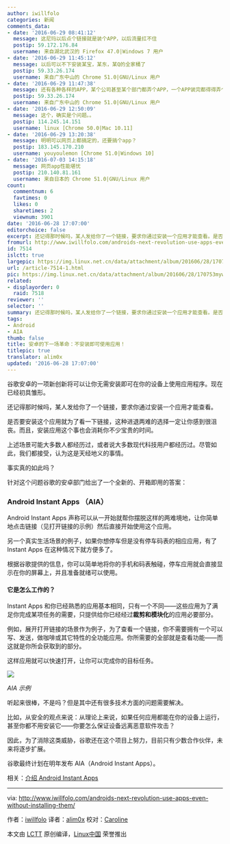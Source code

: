 ```yaml
---
author: iwillfolo
categories: 新闻
comments_data:
- date: '2016-06-29 08:41:12'
  message: 这尼玛以后点个链接就是装个APP，以后流量扛不住
  postip: 59.172.176.84
  username: 来自湖北武汉的 Firefox 47.0|Windows 7 用户
- date: '2016-06-29 11:45:12'
  message: 以后可以不下安装某宝，某东，某Q的全家桶了
  postip: 59.33.26.174
  username: 来自广东中山的 Chrome 51.0|GNU/Linux 用户
- date: '2016-06-29 11:47:38'
  message: 还有各种各样的APP，某个公司甚至某个部门都弄个APP，一个APP装完都得得弄个几百M。在很短的时间内需要碰到几十几百个APP。以后通通可以不要了吧。
  postip: 59.33.26.174
  username: 来自广东中山的 Chrome 51.0|GNU/Linux 用户
- date: '2016-06-29 12:50:09'
  message: 这个，确实是个问题。。
  postip: 114.245.14.151
  username: linux [Chrome 50.0|Mac 10.11]
- date: '2016-06-29 13:20:38'
  message: 明明可以网页上都搞定的，还要搞个app？
  postip: 183.145.170.210
  username: youyoulemon [Chrome 51.0|Windows 10]
- date: '2016-07-03 14:15:18'
  message: 网页app性能堪忧
  postip: 210.140.81.161
  username: 来自日本的 Chrome 51.0|GNU/Linux 用户
count:
  commentnum: 6
  favtimes: 0
  likes: 0
  sharetimes: 2
  viewnum: 3901
date: '2016-06-28 17:07:00'
editorchoice: false
excerpt: 还记得那时候吗，某人发给你了一个链接，要求你通过安装一个应用才能查看。是否要安装这个应用就为了看一下链接，这种进退两难的选择一定让你感到很沮丧。而且，安装应用这个事也会消耗你不少宝贵的时间。
fromurl: http://www.iwillfolo.com/androids-next-revolution-use-apps-even-without-installing-them/
id: 7514
islctt: true
largepic: https://img.linux.net.cn/data/attachment/album/201606/28/170753myw3sblad37vsiei.jpg
url: /article-7514-1.html
pic: https://img.linux.net.cn/data/attachment/album/201606/28/170753myw3sblad37vsiei.jpg.thumb.jpg
related:
- displayorder: 0
  raid: 7518
reviewer: ''
selector: ''
summary: 还记得那时候吗，某人发给你了一个链接，要求你通过安装一个应用才能查看。是否要安装这个应用就为了看一下链接，这种进退两难的选择一定让你感到很沮丧。而且，安装应用这个事也会消耗你不少宝贵的时间。
tags:
- Android
- AIA
thumb: false
title: 安卓的下一场革命：不安装即可使用应用！
titlepic: true
translator: alim0x
updated: '2016-06-28 17:07:00'
---
```


谷歌安卓的一项新创新将可以让你无需安装即可在你的设备上使用应用程序。现在已经初具雏形。


还记得那时候吗，某人发给你了一个链接，要求你通过安装一个应用才能查看。


是否要安装这个应用就为了看一下链接，这种进退两难的选择一定让你感到很沮丧。而且，安装应用这个事也会消耗你不少宝贵的时间。


上述场景可能大多数人都经历过，或者说大多数现代科技用户都经历过。尽管如此，我们都接受，认为这是天经地义的事情。


事实真的如此吗？


针对这个问题谷歌的安卓部门给出了一个全新的、开箱即用的答案：


### Android Instant Apps （AIA）


Android Instant Apps 声称可以从一开始就帮你摆脱这样的两难境地，让你简单地点击链接（见打开链接的示例）然后直接开始使用这个应用。


另一个真实生活场景的例子，如果你想停车但是没有停车码表的相应应用，有了 Instant Apps 在这种情况下就方便多了。


根据谷歌提供的信息，你可以简单地将你的手机和码表触碰，停车应用就会直接显示在你的屏幕上，并且准备就绪可以使用。


#### 它是怎么工作的？


Instant Apps 和你已经熟悉的应用基本相同，只有一个不同——这些应用为了满足你完成某项任务的需要，只提供给你已经经过**裁剪和模块化**的应用必要部分。


例如，展开打开链接的场景作为例子，为了查看一个链接，你不需要拥有一个可以写、发送，做咖啡或其它特性的全功能应用。你所需要的全部就是查看功能——而这就是你所会获取到的部分。


这样应用就可以快速打开，让你可以完成你的目标任务。


![](https://img.linux.net.cn/data/attachment/album/201606/28/170753myw3sblad37vsiei.jpg)


*AIA 示例*


听起来很棒，不是吗？但是其中还有很多技术方面的问题需要解决。


比如，从安全的观点来说：从理论上来说，如果任何应用都能在你的设备上运行，甚至你都不用安装它——你要怎么保证设备远离恶意软件攻击？


因此，为了消除这类威胁，谷歌还在这个项目上努力，目前只有少数合作伙伴，未来将逐步扩展。


谷歌最终计划在明年发布 AIA（Android Instant Apps）。


相关：[介绍 Android Instant Apps](http://android-developers.blogspot.co.il/2016/05/android-instant-apps-evolving-apps.html?utm_source=feedburner&utm_medium=feed&utm_campaign=Feed:+blogspot/hsDu+%28Android+Developers+Blog%29)




---


via: <http://www.iwillfolo.com/androids-next-revolution-use-apps-even-without-installing-them/>


作者：[iwillfolo](http://www.iwillfolo.com) 译者：[alim0x](https://github.com/alim0x) 校对：[Caroline](https://github.com/carolinewuyan)


本文由 [LCTT](https://github.com/LCTT/TranslateProject) 原创编译，[Linux中国](https://linux.cn/) 荣誉推出